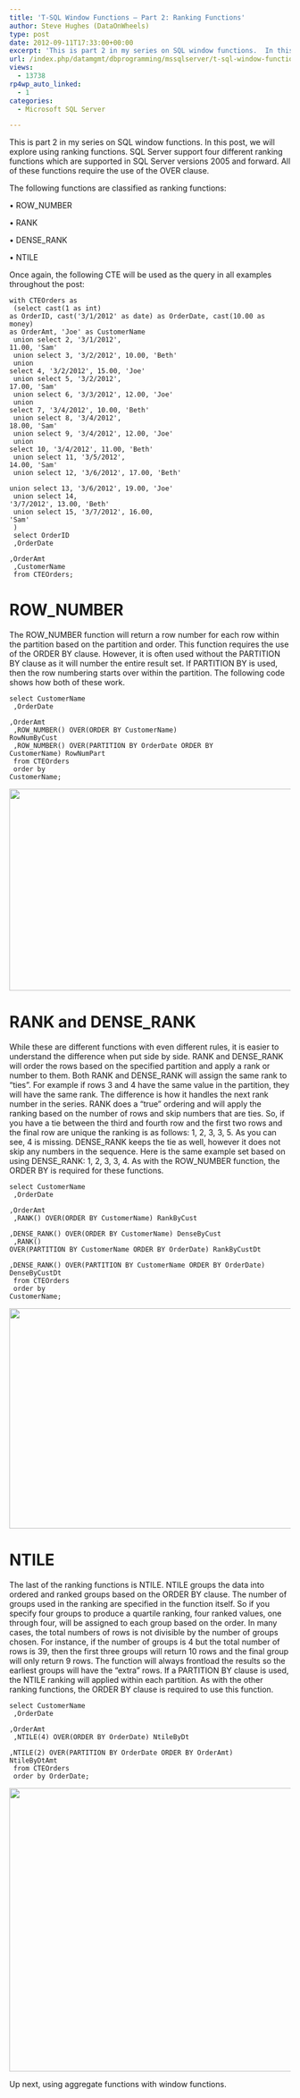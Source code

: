```yaml
---
title: 'T-SQL Window Functions – Part 2: Ranking Functions'
author: Steve Hughes (DataOnWheels)
type: post
date: 2012-09-11T17:33:00+00:00
excerpt: 'This is part 2 in my series on SQL window functions.  In this post, we will explore using ranking functions.  SQL Server support four different ranking functions which are supported in SQL Server versions 2005 and forward.  All of these functions requir&hellip;'
url: /index.php/datamgmt/dbprogramming/mssqlserver/t-sql-window-functions-part-2/
views:
  - 13738
rp4wp_auto_linked:
  - 1
categories:
  - Microsoft SQL Server

---
```


  
This is part 2 in my series on SQL window functions. In this post, we will explore using ranking functions. SQL Server support four different ranking functions which are supported in SQL Server versions 2005 and forward. All of these functions require the use of the OVER clause.
  
The following functions are classified as ranking functions:
  
• ROW_NUMBER
  
• RANK
  
• DENSE_RANK
  
• NTILE
  
Once again, the following CTE will be used as the query in all examples throughout the post:</p> 

<code class="codespan">with CTEOrders as<br />
	(select cast(1 as int) as OrderID, cast('3/1/2012' as date) as OrderDate, cast(10.00 as money) as OrderAmt, 'Joe' as CustomerName<br />
	union select 2, '3/1/2012', 11.00, 'Sam'<br />
	union select 3, '3/2/2012', 10.00, 'Beth'<br />
	union select 4, '3/2/2012', 15.00, 'Joe'<br />
	union select 5, '3/2/2012', 17.00, 'Sam'<br />
	union select 6, '3/3/2012', 12.00, 'Joe'<br />
	union select 7, '3/4/2012', 10.00, 'Beth'<br />
	union select 8, '3/4/2012', 18.00, 'Sam'<br />
	union select 9, '3/4/2012', 12.00, 'Joe'<br />
	union select 10, '3/4/2012', 11.00, 'Beth'<br />
	union select 11, '3/5/2012', 14.00, 'Sam'<br />
	union select 12, '3/6/2012', 17.00, 'Beth'<br />
	union select 13, '3/6/2012', 19.00, 'Joe'<br />
	union select 14, '3/7/2012', 13.00, 'Beth'<br />
	union select 15, '3/7/2012', 16.00, 'Sam'<br />
	)<br />
select OrderID<br />
	,OrderDate<br />
	,OrderAmt<br />
	,CustomerName<br />
   from CTEOrders;</code>

# ROW_NUMBER

The ROW_NUMBER function will return a row number for each row within the partition based on the partition and order. This function requires the use of the ORDER BY clause. However, it is often used without the PARTITION BY clause as it will number the entire result set. If PARTITION BY is used, then the row numbering starts over within the partition. The following code shows how both of these work. 

<code class="codespan">select CustomerName<br />
	,OrderDate<br />
	,OrderAmt<br />
	,ROW_NUMBER() OVER(ORDER BY CustomerName) RowNumByCust<br />
	,ROW_NUMBER() OVER(PARTITION BY OrderDate ORDER BY CustomerName) RowNumPart<br />
   from CTEOrders<br />
   order by CustomerName;</code>

<div class="image_block">
  <a href="/wp-content/uploads/blogs/DataMgmt/RowNumberResults2.JPG?mtime=1346987735"><img src="/wp-content/uploads/blogs/DataMgmt/RowNumberResults2.JPG?mtime=1346987735" width="766" height="361" /></a>
</div>

# RANK and DENSE_RANK

While these are different functions with even different rules, it is easier to understand the difference when put side by side. RANK and DENSE\_RANK will order the rows based on the specified partition and apply a rank or number to them. Both RANK and DENSE\_RANK will assign the same rank to “ties”. For example if rows 3 and 4 have the same value in the partition, they will have the same rank. The difference is how it handles the next rank number in the series. RANK does a “true” ordering and will apply the ranking based on the number of rows and skip numbers that are ties. So, if you have a tie between the third and fourth row and the first two rows and the final row are unique the ranking is as follows: 1, 2, 3, 3, 5. As you can see, 4 is missing. DENSE\_RANK keeps the tie as well, however it does not skip any numbers in the sequence. Here is the same example set based on using DENSE\_RANK: 1, 2, 3, 3, 4. As with the ROW_NUMBER function, the ORDER BY is required for these functions.

<code class="codespan">select CustomerName<br />
	,OrderDate<br />
	,OrderAmt<br />
	,RANK() OVER(ORDER BY CustomerName) RankByCust<br />
	,DENSE_RANK() OVER(ORDER BY CustomerName) DenseByCust<br />
	,RANK() OVER(PARTITION BY CustomerName ORDER BY OrderDate) RankByCustDt<br />
	,DENSE_RANK() OVER(PARTITION BY CustomerName ORDER BY OrderDate) DenseByCustDt<br />
   from CTEOrders<br />
   order by CustomerName;</code>

<div class="image_block">
  <a href="/wp-content/uploads/blogs/DataMgmt/RankResults2.JPG?mtime=1346987733"><img src="/wp-content/uploads/blogs/DataMgmt/RankResults2.JPG?mtime=1346987733" width="978" height="394" /></a>
</div>

# NTILE

The last of the ranking functions is NTILE. NTILE groups the data into ordered and ranked groups based on the ORDER BY clause. The number of groups used in the ranking are specified in the function itself. So if you specify four groups to produce a quartile ranking, four ranked values, one through four, will be assigned to each group based on the order. In many cases, the total numbers of rows is not divisible by the number of groups chosen. For instance, if the number of groups is 4 but the total number of rows is 39, then the first three groups will return 10 rows and the final group will only return 9 rows. The function will always frontload the results so the earliest groups will have the “extra” rows. If a PARTITION BY clause is used, the NTILE ranking will applied within each partition. As with the other ranking functions, the ORDER BY clause is required to use this function.

<code class="codespan">select CustomerName<br />
	,OrderDate<br />
	,OrderAmt<br />
	,NTILE(4) OVER(ORDER BY OrderDate) NtileByDt<br />
	,NTILE(2) OVER(PARTITION BY OrderDate ORDER BY OrderAmt) NtileByDtAmt<br />
   from CTEOrders<br />
   order by OrderDate;</code>

<div class="image_block">
  <a href="/wp-content/uploads/blogs/DataMgmt/NtileResults2.jpg?mtime=1346988047"><img src="/wp-content/uploads/blogs/DataMgmt/NtileResults2.JPG?mtime=1346988047" width="741" height="507" /></a>
</div>

Up next, using aggregate functions with window functions.

</html>